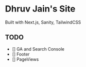 # Dhruv Jain's Site

Built with Next.js, Sanity, TailwindCSS

## TODO

- [] GA and Search Console
- [] Footer
- [] PageViews
